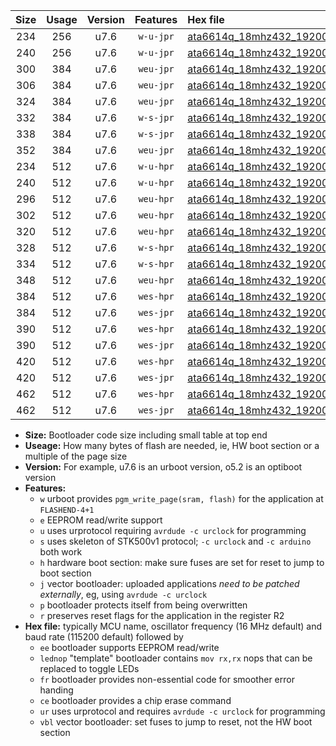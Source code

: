 |Size|Usage|Version|Features|Hex file|
|:-:|:-:|:-:|:-:|:--|
|234|256|u7.6|`w-u-jpr`|[ata6614q_18mhz432_19200bps_ur_vbl.hex](https://raw.githubusercontent.com/stefanrueger/urboot/main/ata6614q_18mhz432_19200bps_ur_vbl.hex)|
|240|256|u7.6|`w-u-jpr`|[ata6614q_18mhz432_19200bps_lednop_ur_vbl.hex](https://raw.githubusercontent.com/stefanrueger/urboot/main/ata6614q_18mhz432_19200bps_lednop_ur_vbl.hex)|
|300|384|u7.6|`weu-jpr`|[ata6614q_18mhz432_19200bps_ee_ur_vbl.hex](https://raw.githubusercontent.com/stefanrueger/urboot/main/ata6614q_18mhz432_19200bps_ee_ur_vbl.hex)|
|306|384|u7.6|`weu-jpr`|[ata6614q_18mhz432_19200bps_ee_lednop_ur_vbl.hex](https://raw.githubusercontent.com/stefanrueger/urboot/main/ata6614q_18mhz432_19200bps_ee_lednop_ur_vbl.hex)|
|324|384|u7.6|`weu-jpr`|[ata6614q_18mhz432_19200bps_ee_lednop_fr_ur_vbl.hex](https://raw.githubusercontent.com/stefanrueger/urboot/main/ata6614q_18mhz432_19200bps_ee_lednop_fr_ur_vbl.hex)|
|332|384|u7.6|`w-s-jpr`|[ata6614q_18mhz432_19200bps_vbl.hex](https://raw.githubusercontent.com/stefanrueger/urboot/main/ata6614q_18mhz432_19200bps_vbl.hex)|
|338|384|u7.6|`w-s-jpr`|[ata6614q_18mhz432_19200bps_lednop_vbl.hex](https://raw.githubusercontent.com/stefanrueger/urboot/main/ata6614q_18mhz432_19200bps_lednop_vbl.hex)|
|352|384|u7.6|`weu-jpr`|[ata6614q_18mhz432_19200bps_ee_lednop_fr_ce_ur_vbl.hex](https://raw.githubusercontent.com/stefanrueger/urboot/main/ata6614q_18mhz432_19200bps_ee_lednop_fr_ce_ur_vbl.hex)|
|234|512|u7.6|`w-u-hpr`|[ata6614q_18mhz432_19200bps_ur.hex](https://raw.githubusercontent.com/stefanrueger/urboot/main/ata6614q_18mhz432_19200bps_ur.hex)|
|240|512|u7.6|`w-u-hpr`|[ata6614q_18mhz432_19200bps_lednop_ur.hex](https://raw.githubusercontent.com/stefanrueger/urboot/main/ata6614q_18mhz432_19200bps_lednop_ur.hex)|
|296|512|u7.6|`weu-hpr`|[ata6614q_18mhz432_19200bps_ee_ur.hex](https://raw.githubusercontent.com/stefanrueger/urboot/main/ata6614q_18mhz432_19200bps_ee_ur.hex)|
|302|512|u7.6|`weu-hpr`|[ata6614q_18mhz432_19200bps_ee_lednop_ur.hex](https://raw.githubusercontent.com/stefanrueger/urboot/main/ata6614q_18mhz432_19200bps_ee_lednop_ur.hex)|
|320|512|u7.6|`weu-hpr`|[ata6614q_18mhz432_19200bps_ee_lednop_fr_ur.hex](https://raw.githubusercontent.com/stefanrueger/urboot/main/ata6614q_18mhz432_19200bps_ee_lednop_fr_ur.hex)|
|328|512|u7.6|`w-s-hpr`|[ata6614q_18mhz432_19200bps.hex](https://raw.githubusercontent.com/stefanrueger/urboot/main/ata6614q_18mhz432_19200bps.hex)|
|334|512|u7.6|`w-s-hpr`|[ata6614q_18mhz432_19200bps_lednop.hex](https://raw.githubusercontent.com/stefanrueger/urboot/main/ata6614q_18mhz432_19200bps_lednop.hex)|
|348|512|u7.6|`weu-hpr`|[ata6614q_18mhz432_19200bps_ee_lednop_fr_ce_ur.hex](https://raw.githubusercontent.com/stefanrueger/urboot/main/ata6614q_18mhz432_19200bps_ee_lednop_fr_ce_ur.hex)|
|384|512|u7.6|`wes-hpr`|[ata6614q_18mhz432_19200bps_ee.hex](https://raw.githubusercontent.com/stefanrueger/urboot/main/ata6614q_18mhz432_19200bps_ee.hex)|
|384|512|u7.6|`wes-jpr`|[ata6614q_18mhz432_19200bps_ee_vbl.hex](https://raw.githubusercontent.com/stefanrueger/urboot/main/ata6614q_18mhz432_19200bps_ee_vbl.hex)|
|390|512|u7.6|`wes-hpr`|[ata6614q_18mhz432_19200bps_ee_lednop.hex](https://raw.githubusercontent.com/stefanrueger/urboot/main/ata6614q_18mhz432_19200bps_ee_lednop.hex)|
|390|512|u7.6|`wes-jpr`|[ata6614q_18mhz432_19200bps_ee_lednop_vbl.hex](https://raw.githubusercontent.com/stefanrueger/urboot/main/ata6614q_18mhz432_19200bps_ee_lednop_vbl.hex)|
|420|512|u7.6|`wes-hpr`|[ata6614q_18mhz432_19200bps_ee_lednop_fr.hex](https://raw.githubusercontent.com/stefanrueger/urboot/main/ata6614q_18mhz432_19200bps_ee_lednop_fr.hex)|
|420|512|u7.6|`wes-jpr`|[ata6614q_18mhz432_19200bps_ee_lednop_fr_vbl.hex](https://raw.githubusercontent.com/stefanrueger/urboot/main/ata6614q_18mhz432_19200bps_ee_lednop_fr_vbl.hex)|
|462|512|u7.6|`wes-hpr`|[ata6614q_18mhz432_19200bps_ee_lednop_fr_ce.hex](https://raw.githubusercontent.com/stefanrueger/urboot/main/ata6614q_18mhz432_19200bps_ee_lednop_fr_ce.hex)|
|462|512|u7.6|`wes-jpr`|[ata6614q_18mhz432_19200bps_ee_lednop_fr_ce_vbl.hex](https://raw.githubusercontent.com/stefanrueger/urboot/main/ata6614q_18mhz432_19200bps_ee_lednop_fr_ce_vbl.hex)|

- **Size:** Bootloader code size including small table at top end
- **Useage:** How many bytes of flash are needed, ie, HW boot section or a multiple of the page size
- **Version:** For example, u7.6 is an urboot version, o5.2 is an optiboot version
- **Features:**
  + `w` urboot provides `pgm_write_page(sram, flash)` for the application at `FLASHEND-4+1`
  + `e` EEPROM read/write support
  + `u` uses urprotocol requiring `avrdude -c urclock` for programming
  + `s` uses skeleton of STK500v1 protocol; `-c urclock` and `-c arduino` both work
  + `h` hardware boot section: make sure fuses are set for reset to jump to boot section
  + `j` vector bootloader: uploaded applications *need to be patched externally*, eg, using `avrdude -c urclock`
  + `p` bootloader protects itself from being overwritten
  + `r` preserves reset flags for the application in the register R2
- **Hex file:** typically MCU name, oscillator frequency (16 MHz default) and baud rate (115200 default) followed by
  + `ee` bootloader supports EEPROM read/write
  + `lednop` "template" bootloader contains `mov rx,rx` nops that can be replaced to toggle LEDs
  + `fr` bootloader provides non-essential code for smoother error handing
  + `ce` bootloader provides a chip erase command
  + `ur` uses urprotocol and requires `avrdude -c urclock` for programming
  + `vbl` vector bootloader: set fuses to jump to reset, not the HW boot section

